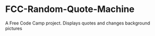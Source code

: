 # FCC-Random-Quote-Machine
A Free Code Camp project. Displays quotes and changes background pictures

